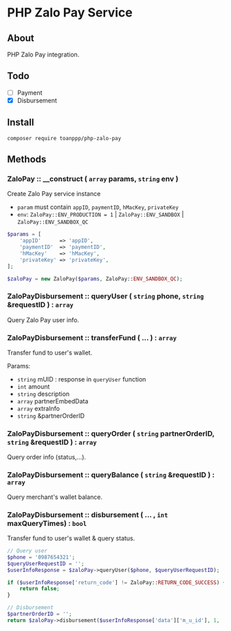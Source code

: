 # PHP Zalo Pay Service

## About

PHP Zalo Pay integration.

## Todo

- [ ] Payment
- [x] Disbursement

## Install

```shell
composer require toanppp/php-zalo-pay
```

## Methods

### ZaloPay :: __construct ( `array` params, `string` env )

Create Zalo Pay service instance

- `param` must contain `appID`, `paymentID`, `hMacKey`, `privateKey`
- `env`: `ZaloPay::ENV_PRODUCTION = 1` | `ZaloPay::ENV_SANDBOX` | `ZaloPay::ENV_SANDBOX_QC`

```php
$params = [
    'appID'      => 'appID',
    'paymentID'  => 'paymentID',
    'hMacKey'    => 'hMacKey',
    'privateKey' => 'privateKey',
];

$zaloPay = new ZaloPay($params, ZaloPay::ENV_SANDBOX_QC);
```

### ZaloPayDisbursement :: queryUser ( `string` phone, `string` &requestID ) : `array`

Query Zalo Pay user info.

### ZaloPayDisbursement :: transferFund ( ... ) : `array`

Transfer fund to user's wallet.

Params:

- `string` mUID : response in `queryUser` function
- `int`    amount
- `string` description
- `array`  partnerEmbedData
- `array`  extraInfo
- `string` &partnerOrderID

### ZaloPayDisbursement :: queryOrder ( `string` partnerOrderID, `string` &requestID ) : `array`

Query order info (status,...).

### ZaloPayDisbursement :: queryBalance ( `string` &requestID ) : `array`

Query merchant's wallet balance.

### ZaloPayDisbursement :: disbursement ( ... , `int` maxQueryTimes) : `bool`

Transfer fund to user's wallet & query status.

```php
// Query user
$phone = '0987654321';
$queryUserRequestID = '';
$userInfoResponse = $zaloPay->queryUser($phone, $queryUserRequestID);

if ($userInfoResponse['return_code'] != ZaloPay::RETURN_CODE_SUCCESS) {
    return false;
}

// Disbursement
$partnerOrderID = '';
return $zaloPay->disbursement($userInfoResponse['data']['m_u_id'], 1, 'Demo disbursement', [], [], $partnerOrderID, 3);
```
